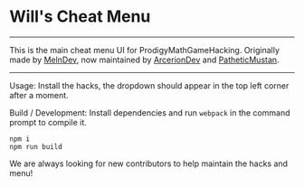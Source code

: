 # Will's Cheat Menu

<hr>

This is the main cheat menu UI for ProdigyMathGameHacking.
Originally made by [MelnDev](https://github.com/MelnDev), now maintained by [ArcerionDev](https://github.com/ArcerionDev) and [PatheticMustan](https://github.com/PatheticMustan).

<hr>

Usage: Install the hacks, the dropdown should appear in the top left corner after a moment.

Build / Development: Install dependencies and run `webpack` in the command prompt to compile it.

```
npm i
npm run build
```

We are always looking for new contributors to help maintain the hacks and menu!
